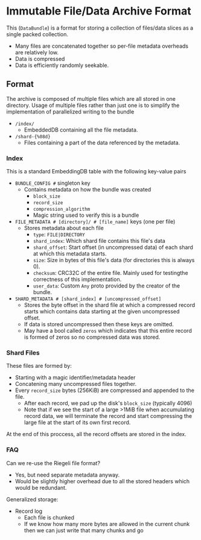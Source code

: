 # Immutable File/Data Archive Format

This (`DataBundle`) is a format for storing a collection of files/data slices as a single packed collection.

- Many files are concatenated together so per-file metadata overheads are relatively low.
- Data is compressed
- Data is efficiently randomly seekable.

## Format

The archive is composed of multiple files which are all stored in one directory. Usage of multiple files rather than just one is to simplify the implementation of parallelized writing to the bundle 

- `/index/`
    - EmbeddedDB containing all the file metadata.
- `/shard-{%08d}`
    - Files containing a part of the data referenced by the metadata.

### Index

This is a standard EmbeddingDB table with the following key-value pairs

- `BUNDLE_CONFIG #` singleton key
    - Contains metadata on how the bundle was created
        - `block_size`
        - `record_size`
        - `compression_algorithm`
        - Magic string used to verify this is a bundle
- `FILE_METADATA # [directory]/ # [file_name]` keys (one per file)
    - Stores metadata about each file
        - `type`: `FILE|DIRECTORY`
        - `shard_index`: Which shard file contains this file's data
        - `shard_offset`: Start offset (in uncompressed data) of each shard at which this metadata starts.
        - `size`: Size in bytes of this file's data (for directories this is always 0).
        - `checksum`: CRC32C of the entire file. Mainly used for testingthe correctness of this implementation.
        - `user_data`: Custom `Any` proto provided by the creator of the bundle.
- `SHARD_METADATA # [shard_index] # [uncompressed_offset]`
    - Stores the byte offset in the shard file at which a compressed record starts which contains data starting at the given uncompressed offset. 
    - If data is stored uncompressed then these keys are omitted.
    - May have a bool called `zeros` which indicates that this entire record is formed of zeros so no compressed data was stored.

### Shard Files

These files are formed by:

- Starting with a magic identifier/metadata header
- Concatening many uncompressed files together.
- Every `record_size` bytes (256KiB) are compressed and appended to the file.
    - After each record, we pad up the disk's `block_size` (typically 4096)
    - Note that if we see the start of a large >1MiB file when accumulating record data, we will terminate the record and start compressing the large file at the start of its own first record.

At the end of this proccess, all the record offsets are stored in the index.

### FAQ

Can we re-use the Riegeli file format?

- Yes, but need separate metadata anyway.
- Would be slightly higher overhead due to all the stored headers which would be redundant.

Generalized storage:

- Record log
    - Each file is chunked 
    - If we know how many more bytes are allowed in the current chunk then we can just write that many chunks and go